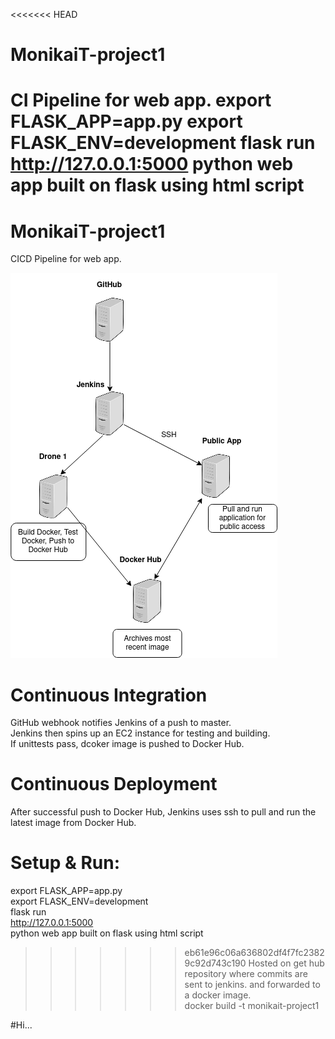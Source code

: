 <<<<<<< HEAD
# MonikaiT-project1
CI Pipeline for web app.
export FLASK_APP=app.py
export FLASK_ENV=development
flask run
http://127.0.0.1:5000
python web app built on flask using html script
=======
# MonikaiT-project1<br>
CICD Pipeline for web app.<br>

![CICD Pipeline](https://github.com/2206-devops-batch/BCEM-Project2/blob/master/proj2-initial-cicd.png)

# Continuous Integration
GitHub webhook notifies Jenkins of a push to master.<br>
Jenkins then spins up an EC2 instance for testing and building.<br>
If unittests pass, dcoker image is pushed to Docker Hub.

# Continuous Deployment
After successful push to Docker Hub, Jenkins uses ssh to pull and run the latest image from Docker Hub.


# Setup & Run: 
export FLASK_APP=app.py<br>
export FLASK_ENV=development<br>
flask run<br>
http://127.0.0.1:5000<br>
python web app built on flask using html script<br>
>>>>>>> eb61e96c06a636802df4f7fc23829c92d743c190
Hosted on get hub repository where commits are sent to jenkins.
 and forwarded to a docker image.<br>
 docker build -t monikait-project1
 
 #Hi...

